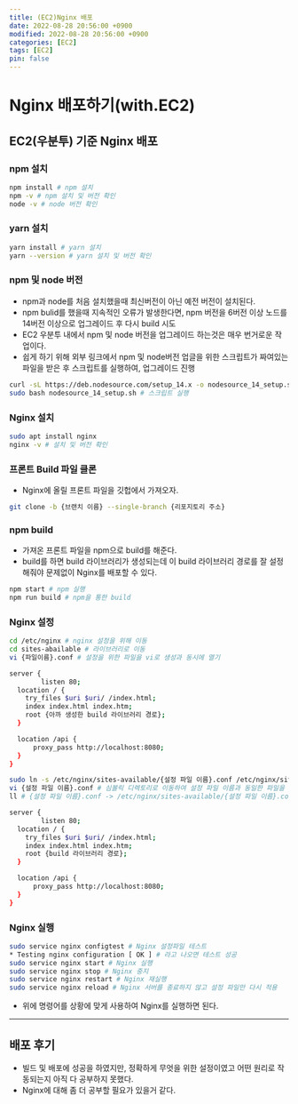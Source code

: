 ```yaml
---
title: (EC2)Nginx 배포
date: 2022-08-28 20:56:00 +0900
modified: 2022-08-28 20:56:00 +0900
categories: [EC2]
tags: [EC2]
pin: false
---
```




# Nginx 배포하기(with.EC2)

## EC2(우분투) 기준 Nginx 배포

### npm 설치

```bash
npm install # npm 설치
npm -v # npm 설치 및 버전 확인
node -v # node 버전 확인
```

### yarn 설치

```bash
yarn install # yarn 설치
yarn --version # yarn 설치 및 버전 확인
```

### npm 및 node 버전

- npm과 node를 처음 설치했을때 최신버전이 아닌 예전 버전이 설치된다.
- npm bulid를 했을때 지속적인 오류가 발생한다면, npm 버전을 6버전 이상 노드를 14버전 이상으로 업그레이드 후 다시 build 시도
- EC2 우분투 내에서 npm 및 node 버전을 업그레이드 하는것은 매우 번거로운 작업이다.
- 쉽게 하기 위해 외부 링크에서 npm 및 node버전 업글을 위한 스크립트가 짜여있는 파일을 받은 후 스크립트를 실행하여, 업그레이드 진행

```bash
curl -sL https://deb.nodesource.com/setup_14.x -o nodesource_14_setup.sh # npm및 node버전 업글을 위한 스크립트 다운
sudo bash nodesource_14_setup.sh # 스크립트 실행
```

### Nginx 설치

```bash
sudo apt install nginx
nginx -v # 설치 및 버전 확인
```

### 프론트 Build 파일 클론

- Nginx에 올릴 프론트 파일을 깃헙에서 가져오자.

```bash
git clone -b {브랜치 이름} --single-branch {리포지토리 주소}
```

### npm build

- 가져온 프론트 파일을 npm으로 build를 해준다.
- build를 하면 build 라이브러리가 생성되는데 이 build 라이브러리 경로를 잘 설정해줘야 문제없이 Nginx를 배포할 수 있다.

```bash
npm start # npm 실행
npm run build # npm을 통한 build
```

### Nginx 설정

```bash
cd /etc/nginx # nginx 설정을 위해 이동
cd sites-abailable # 라이브러리로 이동
vi {파일이름}.conf # 설정을 위한 파일을 vi로 생성과 동시에 열기

server {
        listen 80;
  location / {
    try_files $uri $uri/ /index.html;
    index index.html index.htm;
    root {아까 생성한 build 라이브러리 경로};
  }

  location /api {
      proxy_pass http://localhost:8080;
  }
}

sudo ln -s /etc/nginx/sites-available/{설정 파일 이름}.conf /etc/nginx/sites-enabled # vi 종료 후 심볼릭 링크 디렉토리 생성
vi {설정 파일 이름}.conf # 심볼릭 디렉토리로 이동하여 설정 파일 이름과 동일한 파일을 만들고 수정
ll # {설정 파일 이름}.conf -> /etc/nginx/sites-available/{설정 파일 이름}.conf -> 링크 연결 확인

server {
        listen 80;
  location / {
    try_files $uri $uri/ /index.html;
    index index.html index.htm;
    root {build 라이브러리 경로};
  }

  location /api {
      proxy_pass http://localhost:8080;
  }
}

```

### Nginx 실행

```bash
sudo service nginx configtest # Nginx 설정파일 테스트
* Testing nginx configuration [ OK ] # 라고 나오면 테스트 성공
sudo service nginx start # Nginx 실행
sudo service nginx stop # Nginx 중지
sudo service nginx restart # Nginx 재실행
sudo service nginx reload # Nginx 서버를 종료하지 않고 설정 파일만 다시 적용
```

- 위에 명령어를 상황에 맞게 사용하여 Nginx를 실행하면 된다.

----

## 배포 후기

- 빌드 및 배포에 성공을 하였지만, 정확하게 무엇을 위한 설정이였고 어떤 원리로 작동되는지 아직 다 공부하지 못했다.
- Nginx에 대해 좀 더 공부할 필요가 있을거 같다.
